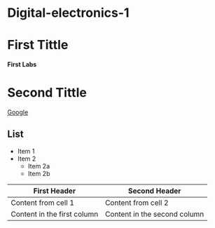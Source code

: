 # Digital-electronics-1
  
# First Tittle
**First Labs** 
# Second Tittle
[Google](https://www.google.com)

## List
* Item 1
* Item 2
  * Item 2a
  * Item 2b

First Header | Second Header
------------ | -------------
Content from cell 1 | Content from cell 2
Content in the first column | Content in the second column
